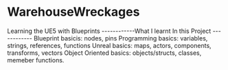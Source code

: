 # WarehouseWreckages
Learning the UE5 with Blueprints 
------------What I learnt In this Project ------------ 
Blueprint basicis: nodes, pins 
Programming basics: variables, strings, references, functions 
Unreal basics: maps, actors, components, transforms, vectors 
Object Oriented basics: objects/structs, classes, memeber functions.

